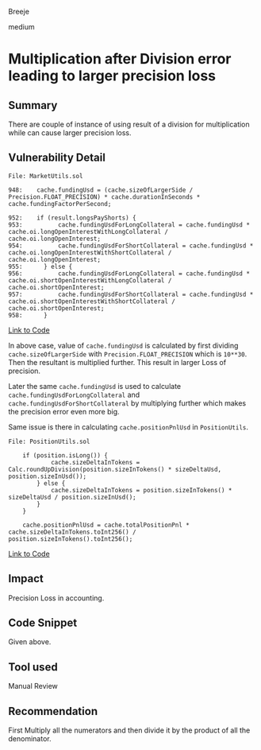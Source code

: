 Breeje

medium

# Multiplication after Division error leading to larger precision loss

## Summary

There are couple of instance of using result of a division for multiplication while can cause larger precision loss.

## Vulnerability Detail

```solidity
File: MarketUtils.sol

948:    cache.fundingUsd = (cache.sizeOfLargerSide / Precision.FLOAT_PRECISION) * cache.durationInSeconds * cache.fundingFactorPerSecond;

952:    if (result.longsPayShorts) {
953:          cache.fundingUsdForLongCollateral = cache.fundingUsd * cache.oi.longOpenInterestWithLongCollateral / cache.oi.longOpenInterest;
954:          cache.fundingUsdForShortCollateral = cache.fundingUsd * cache.oi.longOpenInterestWithShortCollateral / cache.oi.longOpenInterest;
955:      } else {
956:          cache.fundingUsdForLongCollateral = cache.fundingUsd * cache.oi.shortOpenInterestWithLongCollateral / cache.oi.shortOpenInterest;
957:          cache.fundingUsdForShortCollateral = cache.fundingUsd * cache.oi.shortOpenInterestWithShortCollateral / cache.oi.shortOpenInterest;
958:      }

```
[Link to Code](https://github.com/sherlock-audit/2023-02-gmx/blob/main/gmx-synthetics/contracts/market/MarketUtils.sol#L948)


In above case, value of `cache.fundingUsd` is calculated by first dividing `cache.sizeOfLargerSide` with `Precision.FLOAT_PRECISION` which is `10**30`. Then the resultant is multiplied further. This result in larger Loss of precision.

Later the same `cache.fundingUsd` is used to calculate `cache.fundingUsdForLongCollateral` and `cache.fundingUsdForShortCollateral` by multiplying further which makes the precision error even more big.

Same issue is there in calculating `cache.positionPnlUsd` in `PositionUtils`.

```solidity
File: PositionUtils.sol

    if (position.isLong()) {
            cache.sizeDeltaInTokens = Calc.roundUpDivision(position.sizeInTokens() * sizeDeltaUsd, position.sizeInUsd());
        } else {
            cache.sizeDeltaInTokens = position.sizeInTokens() * sizeDeltaUsd / position.sizeInUsd();
        }
    }

    cache.positionPnlUsd = cache.totalPositionPnl * cache.sizeDeltaInTokens.toInt256() / position.sizeInTokens().toInt256();

```
[Link to Code](https://github.com/sherlock-audit/2023-02-gmx/blob/main/gmx-synthetics/contracts/position/PositionUtils.sol#L217-L224)

## Impact

Precision Loss in accounting.

## Code Snippet

Given above.

## Tool used

Manual Review

## Recommendation

First Multiply all the numerators and then divide it by the product of all the denominator.
